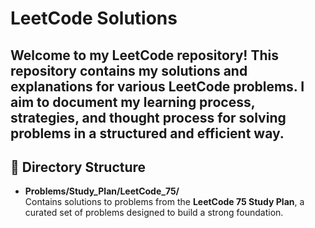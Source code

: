 # LeetCode Solutions

Welcome to my **LeetCode** repository! This repository contains my solutions and explanations for various LeetCode problems. I aim to document my learning process, strategies, and thought process for solving problems in a structured and efficient way.
---

## 📁 Directory Structure

- **Problems/Study_Plan/LeetCode_75/**  
  Contains solutions to problems from the **LeetCode 75 Study Plan**, a curated set of problems designed to build a strong foundation.
